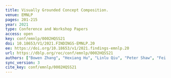 ```yaml
---
title: Visually Grounded Concept Composition.
venue: EMNLP
pages: 201-215
year: 2021
type: Conference and Workshop Papers
access: open
key: conf/emnlp/0002HQSS21
doi: 10.18653/V1/2021.FINDINGS-EMNLP.20
ee: https://doi.org/10.18653/v1/2021.findings-emnlp.20
url: https://dblp.org/rec/conf/emnlp/0002HQSS21
authors: ["Bowen Zhang", "Hexiang Hu", "Linlu Qiu", "Peter Shaw", "Fei Sha"]
sync_version: 3
cite_key: conf/emnlp/0002HQSS21
---
```

